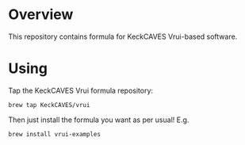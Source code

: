 # Overview

This repository contains formula for KeckCAVES Vrui-based software.

# Using

Tap the KeckCAVES Vrui formula repository:

`brew tap KeckCAVES/vrui`

Then just install the formula you want as per usual!  E.g.

`brew install vrui-examples`
